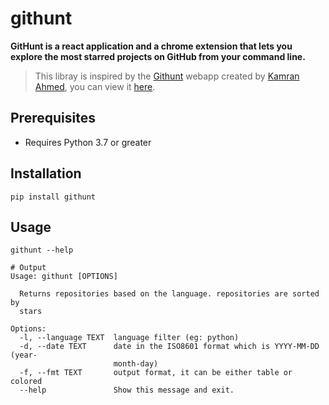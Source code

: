 # githunt

**GitHunt is a react application and a chrome extension that lets you explore the most starred projects on GitHub from your command line.**


> This libray is inspired by the [Githunt](https://github.com/kamranahmedse/githunt) webapp created by [Kamran Ahmed](https://kamranahmed.info/), you can view it [here](https://kamranahmed.info/githunt/).


## Prerequisites
* Requires Python 3.7 or greater

## Installation
``` pip install githunt ```

## Usage
```
githunt --help

# Output
Usage: githunt [OPTIONS]

  Returns repositories based on the language. repositories are sorted by
  stars

Options:
  -l, --language TEXT  language filter (eg: python)
  -d, --date TEXT      date in the ISO8601 format which is YYYY-MM-DD (year-
                       month-day)
  -f, --fmt TEXT       output format, it can be either table or colored
  --help               Show this message and exit.

```
